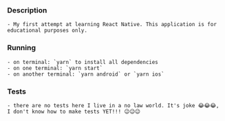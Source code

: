 ### Description
    - My first attempt at learning React Native. This application is for educational purposes only. 

### Running
    - on terminal: `yarn` to install all dependencies
    - on one terminal: `yarn start`
    - on another terminal: `yarn android` or `yarn ios`

### Tests
    - there are no tests here I live in a no law world. It's joke 😂😂😂, I don't know how to make tests YET!!! 😉😉😉  
